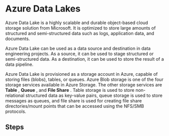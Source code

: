 # Azure Data Lakes

Azure Data Lake is a highly scalable and durable object-based cloud storage solution from Microsoft. It is optimized to store large amounts of structured and semi-structured data such as logs, application data, and documents.

Azure Data Lake can be used as a data source and destination in data engineering projects. As a source, it can be used to stage structured or semi-structured data. As a destination, it can be used to store the result of a data pipeline.

Azure Data Lake is provisioned as a storage account in Azure, capable of storing files (blobs), tables, or queues. Azure Blob storage is []()one of the four storage services available in Azure Storage. The other storage services are  **Table** ,  **Queue** , and  **File Share** . Table storage is used to store non-relational structured data as key-value pairs, queue storage is used to store messages as queues, and file share is used for creating file share directories/mount points that can be accessed using the NFS/SMB protocols.

## Steps
